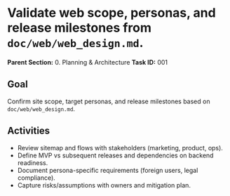 # Validate web scope, personas, and release milestones from `doc/web/web_design.md`.

**Parent Section:** 0. Planning & Architecture
**Task ID:** 001

## Goal
Confirm site scope, target personas, and release milestones based on `doc/web/web_design.md`.

## Activities
- Review sitemap and flows with stakeholders (marketing, product, ops).
- Define MVP vs subsequent releases and dependencies on backend readiness.
- Document persona-specific requirements (foreign users, legal compliance).
- Capture risks/assumptions with owners and mitigation plan.
